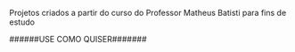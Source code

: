 Projetos criados a partir do curso do Professor Matheus Batisti para fins de estudo

######USE COMO QUISER#######
